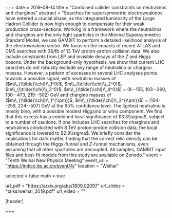 +++
date = 2019-08-14
title = "Combined collider constraints on neutralinos and charginos"
abstract = "Searches for supersymmetric electroweakinos have entered a crucial phase, as the integrated luminosity of the Large Hadron Collider is now high enough to compensate for their weak production cross-sections. Working in a framework where the neutralinos and charginos are the only light sparticles in the Minimal Supersymmetric Standard Model, we use GAMBIT to perform a detailed likelihood analysis of the electroweakino sector.  We focus on the impacts of recent ATLAS and CMS searches with 36/fb of 13 TeV proton-proton collision data. We also include constraints from LEP and invisible decays of the $Z$ and Higgs bosons.  Under the background-only hypothesis, we show that current LHC searches do not robustly exclude any range of neutralino or chargino masses. However, a pattern of excesses in several LHC analyses points towards a possible signal, with neutralino masses of ($m\\_{\\tilde{\\chi}\\_1^0}$, $m\\_{\\tilde{\\chi}\\_2^0}$, $m\\_{\\tilde{\\chi}\\_3^0}$, $m\\_{\\tilde{\\chi}\\_4^0}$) =  (8--155, 103--260, 130--473, 219--502) GeV and chargino masses of ($m\\_{\\tilde{\\chi}\\_1^{\\pm}}$, $m\\_{\\tilde{\\chi}\\_2^{\\pm}}$) = (104--259, 224--507) GeV at the 95% confidence level. The lightest neutralino is mostly bino, with a possible modest Higgsino or wino component. We find that this excess has a combined local significance of $3.3\\sigma$, subject to a number of cautions. If one includes LHC searches for charginos and neutralinos conducted with 8 TeV proton-proton collision data, the local significance is lowered to $2.9\\sigma$. We briefly consider the implications for dark matter, finding that the correct relic density can be obtained through the Higgs-funnel and $Z$-funnel mechanisms, even assuming that all other sparticles are decoupled. All samples, GAMBIT input files and best-fit models from this study are available on Zenodo."
event = "Tenth Weihai New Physics Meeting"
event_url = "https://indico.itp.ac.cn/event/4/"
location = "Weihai"

selected = false
math = true

url_pdf = "https://arxiv.org/abs/1809.02097"
url_slides = "talks/weihai_2019.pdf"
url_video = ""

[header]

+++
